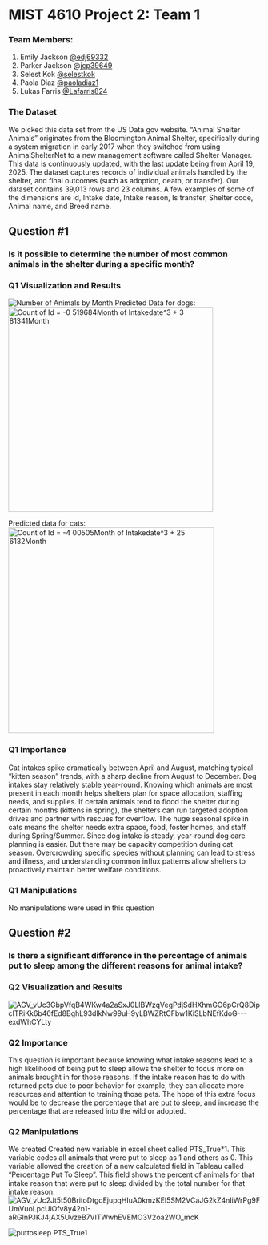 # MIST 4610 Project 2: Team 1

### Team Members: 
1. Emily Jackson [@edj69332](https://github.com/edj69332)
3. Parker Jackson [@jcp39649](https://github.com/jcp39649)
4. Selest Kok [@selestkok](https://github.com/selestkok)
5. Paola Diaz [@paoladiaz1](https://github.com/paoladiaz1)
6. Lukas Farris [@Lafarris824](https://github.com/Lafarris824)

### The Dataset 
We picked this data set from the US Data gov website. “Animal Shelter Animals” originates from the Bloomington Animal Shelter, specifically during a system migration in early 2017 when they switched from using AnimalShelterNet to a new management software called Shelter Manager. This data is continuously updated, with the last update being from April 19, 2025. The dataset captures records of individual animals handled by the shelter, and final outcomes (such as adoption, death, or transfer). Our dataset contains 39,013 rows and 23 columns. A few examples of some of the dimensions are id, Intake date, Intake reason, Is transfer, Shelter code, Animal name, and Breed name. 

## Question #1
### Is it possible to determine the number of most common animals in the shelter during a specific month? 

### Q1 Visualization and Results
![Number of Animals by Month](https://github.com/user-attachments/assets/82df9cd3-e98e-42ac-aa9c-2e571ffa3e1b)
Predicted Data for dogs: <img width="409" alt="Count of Id = -0 519684Month of Intakedate^3 + 3 81341Month" src="https://github.com/user-attachments/assets/b2918363-d431-4913-80e9-6143db72511e" />

Predicted data for cats: <img width="411" alt="Count of Id = -4 00505Month of Intakedate^3 + 25 6132Month" src="https://github.com/user-attachments/assets/fe253397-71ac-42c4-874d-4e9af182271e" />

### Q1 Importance 
Cat intakes spike dramatically between April and August, matching typical “kitten season” trends, with a sharp decline from August to December. Dog intakes stay relatively stable year-round. Knowing which animals are most present in each month helps shelters plan for space allocation, staffing needs, and supplies. If certain animals tend to flood the shelter during certain months (kittens in spring), the shelters can run targeted adoption drives and partner with rescues for overflow. The huge seasonal spike in cats means the shelter needs extra space, food, foster homes, and staff during Spring/Summer. Since dog intake is steady, year-round dog care planning is easier. But there may be capacity competition during cat season. Overcrowding specific species without planning can lead to stress and illness, and understanding common influx patterns allow shelters to proactively maintain better welfare conditions.

### Q1 Manipulations
No manipulations were used in this question

## Question #2
### Is there a significant difference in the percentage of animals put to sleep among the different reasons for animal intake?

### Q2 Visualization and Results
![AGV_vUc3GbpVfqB4WKw4a2aSxJ0LlBWzqVegPdjSdHXhmGO6pCrQ8DipcITRiKk6b46fEd8BghL93dlkNw99uH9yLBWZRtCFbw1KiSLbNEfKdoG---exdWhCYLty](https://github.com/user-attachments/assets/550fbc9d-c4c3-48e0-b451-5e757c73e272)


### Q2 Importance 
This question is important because knowing what intake reasons lead to a high likelihood of being put to sleep allows the shelter to focus more on animals brought in for those reasons. If the intake reason has to do with returned pets due to poor behavior  for example, they can allocate more resources and attention to training those pets. The hope of this extra focus would be to decrease the percentage that are put to sleep, and increase the percentage that are released into the wild or adopted.

### Q2 Manipulations
We created Created new variable in excel sheet called PTS_True*1. This variable codes all animals that were put to sleep as 1 and others as 0. This variable allowed the creation of a new calculated field in Tableau called  “Percentage Put To Sleep”. This field shows the percent of animals for that intake reason that were put to sleep  divided by the total number for that intake reason.
![AGV_vUc2Jt5t50BritoDtgoEjupqHIuA0kmzKEI5SM2VCaJG2kZ4nIiWrPg9FUmVuoLpcUiOfv8y42n1-aRGInPJKJ4jAX5UvzeB7VlTWwhEVEMO3V2oa2WO_mcK](https://github.com/user-attachments/assets/3bf5e46b-6a2c-43e4-a8d6-0eaaafa3f958)

![puttosleep PTS_True1](https://github.com/user-attachments/assets/4be12ff3-f513-4b74-81f1-accc76199c31)

